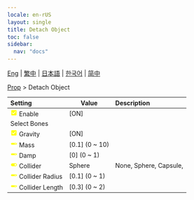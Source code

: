 ```yaml
---
locale: en-rUS
layout: single
title: Detach Object
toc: false
sidebar:
  nav: "docs"
---
```

[Eng](/dancexr/menu/2025.4/prop/detach_object) | [繁中](/tw/dancexr/menu/2025.4/prop/detach_object) | [日本語](/jp/dancexr/menu/2025.4/prop/detach_object) | [한국어](/kr/dancexr/menu/2025.4/prop/detach_object) | [简中](/zh/dancexr/menu/2025.4/prop/detach_object)

[Prop](../menu#Prop) > Detach Object



| Setting | Value | Description |
| :--- | --- | :--- |
|<nobr> ![check_on icon](/images/icon/ic_check_on.png)  Enable</nobr>| [ON] | 
|<nobr> Select Bones</nobr>|| 
|<nobr> ![check_on icon](/images/icon/ic_check_on.png)  Gravity</nobr>| [ON] | 
|<nobr> ![slider icon](/images/icon/ic_slider.png)  Mass</nobr>| [0.1] (0 ~ 10) | 
|<nobr> ![slider icon](/images/icon/ic_slider.png)  Damp</nobr>| [0] (0 ~ 1) | 
|<nobr> ![toggle_on icon](/images/icon/ic_toggle_on.png)  Collider</nobr>| Sphere | None, Sphere, Capsule, 
|<nobr> ![slider icon](/images/icon/ic_slider.png)  Collider Radius</nobr>| [0.1] (0 ~ 1) | 
|<nobr> ![slider icon](/images/icon/ic_slider.png)  Collider Length</nobr>| [0.3] (0 ~ 2) | 
